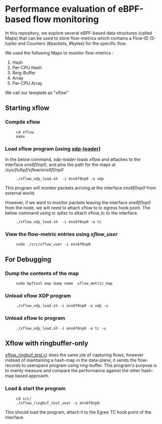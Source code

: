 # Performance evaluation of eBPF-based flow monitoring
In this repository, we explore several eBPF-based data structures (called Maps) that can be used to store flow-metrics which contains a Flow-ID (5-tuple) and Counters (#packets, #bytes) for the specific flow.

We used the following Maps to monitor flow-metrics :
1) Hash
2) Per-CPU Hash
3) Ring-Buffer
4) Array
5) Per-CPU Array

We call our template as "xflow" 
## Starting xflow

### Compile xflow
```shell
     cd xflow
     make
```

### Load xflow program (using [xdp-loader](https://github.com/xdp-project/xdp-tools/tree/master/xdp-loader))
In the below command, _xdp-loader_ loads xflow and attaches to the interface _ens6f0np0_, and pins the path for the maps at _/sys/fs/bpf/xflow/ens6f0np0_

```shell
     ./xflow_xdp_load.sh  -i ens6f0np0 -a xdp
```
This program will monitor packets arriving at the interface _ens6f0np0_ from external world.

However, if we want to monitor packets leaving the interface _ens6f0np0_ from the node, we will need to attach xflow to tc egress hook point.
The below command using tc qdisc to attach xflow_tc to the interface.

```shell
     ./xflow_xdp_load.sh  -i ens6f0np0 -a tc
```
### View the flow-metric entries using _xflow_user_
```shell
     sudo ./src/xflow_user -i ens6f0np0
```
## For Debugging

### Dump the contents of the map
```shell
     sudo bpftool map dump name  xflow_metric_map
```

### Unload xflow XDP program
```shell
     ./xflow_xdp_load.sh -i ens6f0np0 -a xdp -u
```

### Unload xflow tc program
```shell
     ./xflow_xdp_load.sh -i ens6f0np0 -a tc -u
```

## Xflow with ringbuffer-only
[xflow_ringbuf_test.c](src/xflow_ringbuf_test.c)) does the same job of capturing flows, however instead of maintaining a hash-map in the data-plane, it sends the flow-records to userspace program using ring-buffer. This program's purpose is to mainly measure and compare the performance against the other hash-map based approach.

### Load & start the program
```shell
     cd src/
     ./xflow_ringbuf_test_user -i ens6f0np0
```

This should load the program, attach it to the Egree TC hook point of the interface.
